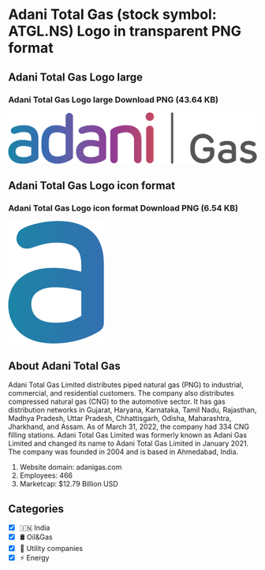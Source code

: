 # Adani Total Gas (stock symbol: ATGL.NS) Logo in transparent PNG format

## Adani Total Gas Logo large

### Adani Total Gas Logo large Download PNG (43.64 KB)

![Adani Total Gas Logo large Download PNG (43.64 KB)](/img/orig/ATGL.NS_BIG-8a48fe87.png)

## Adani Total Gas Logo icon format

### Adani Total Gas Logo icon format Download PNG (6.54 KB)

![Adani Total Gas Logo icon format Download PNG (6.54 KB)](/img/orig/ATGL.NS-c156805b.png)

## About Adani Total Gas

Adani Total Gas Limited distributes piped natural gas (PNG) to industrial, commercial, and residential customers. The company also distributes compressed natural gas (CNG) to the automotive sector. It has gas distribution networks in Gujarat, Haryana, Karnataka, Tamil Nadu, Rajasthan, Madhya Pradesh, Uttar Pradesh, Chhattisgarh, Odisha, Maharashtra, Jharkhand, and Assam. As of March 31, 2022, the company had 334 CNG filling stations. Adani Total Gas Limited was formerly known as Adani Gas Limited and changed its name to Adani Total Gas Limited in January 2021. The company was founded in 2004 and is based in Ahmedabad, India.

1. Website domain: adanigas.com
2. Employees: 466
3. Marketcap: $12.79 Billion USD


## Categories
- [x] 🇮🇳 India
- [x] 🛢 Oil&Gas
- [x] 🚰 Utility companies
- [x] ⚡ Energy
